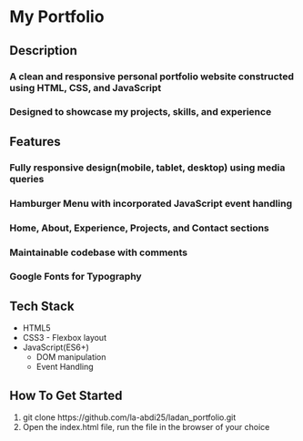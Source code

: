 # My Portfolio
<h2>Description</h2>
<h3>A clean and responsive personal portfolio website constructed using HTML, CSS, and JavaScript</h3>
<h3>Designed to showcase my projects, skills, and experience</h3>

<h2>Features</h2>
<h3>Fully responsive design(mobile, tablet, desktop) using media queries</h3>
<h3>Hamburger Menu with incorporated JavaScript event handling</h3>
<h3>Home, About, Experience, Projects, and Contact sections</h3>
<h3>Maintainable codebase with comments</h3>
<h3>Google Fonts for Typography</h3>


<h2>Tech Stack</h2>
<ul>
  <li>HTML5</li>
    <li>CSS3 - Flexbox layout</li>
    <li>JavaScript(ES6+)
      <ul>
        <li>DOM manipulation</li>
        <li>Event Handling</li>
      </ul>
    </li>
</ul>
  
<h2>How To Get Started</h2>
<ol>
  <li>git clone https://github.com/la-abdi25/ladan_portfolio.git</li>
  <li>Open the index.html file, run the file in the browser of your choice</li>
</ol>

